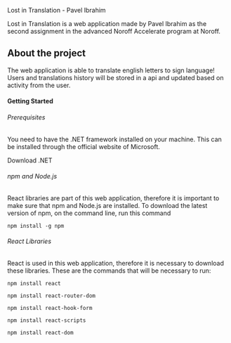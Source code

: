 <p>Lost in Translation - Pavel Ibrahim</p>
<p>Lost in Translation is a web application made by Pavel Ibrahim as the second assignment in the advanced Noroff Accelerate program at Noroff.</p>
<h2 class="atx" id="about-the-project">About the project</h2>
<p>The web application is able to translate english letters to sign language! Users and translations history will be stored in a api and updated based on activity from the user.</p>
<h4 class="atx" id="getting-started">Getting Started</h4>
<h6 class="atx" id="prerequisites">Prerequisites</h6>
<p>You need to have the .NET framework installed on your machine. This can be installed through the official website of Microsoft.</p>
<p>Download .NET</p>
<h6 class="atx" id="npm-and-nodejs">npm and Node.js</h6>
<p>React libraries are part of this web application, therefore it is important to make sure that npm and Node.js are installed. To download the latest version of npm, on the command line, run this command</p>
<p><code>npm install -g npm</code></p>
<h6 class="atx" id="react-libraries">React Libraries</h6>
<p>React is used in this web application, therefore it is necessary to download these libraries. These are the commands that will be necessary to run:</p>
<p><code>npm install react</code></p>
<p><code>npm install react-router-dom</code></p>
<p><code>npm install react-hook-form</code></p>
<p><code>npm install react-scripts</code></p>
<p><code>npm install react-dom</code></p>

